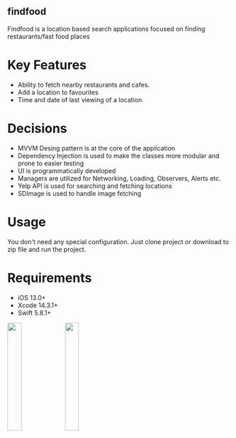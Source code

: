 ## findfood
Findfood is a location based search applications focused on finding restaurants/fast food places

# Key Features
* Ability to fetch nearby restaurants and cafes.
* Add a location to favourites
* Time and date of last viewing of a location

# Decisions
* MVVM Desing pattern is at the core of the application
* Dependency Injection is used to make the classes more modular and prone to easier testing
* UI is programmatically developed
* Managers are utilized for Networking, Loading, Observers, Alerts etc.
* Yelp API is used for searching and fetching locations
* SDImage is used to handle image fetching

# Usage
You don't need any special configuration. Just clone project or download to zip file and run the project.

# Requirements
* iOS 13.0+
* Xcode 14.3.1+
* Swift 5.8.1+

<img src="https://github.com/bertayyonel95/findfood/assets/58642825/53ccbc98-0eb8-4323-b2da-b397b147ab8e" width=25% height=25%>
<img src="https://github.com/bertayyonel95/findfood/assets/58642825/d10109bc-cff9-4035-86e6-14f671dfa659" width=25% height=25%>
